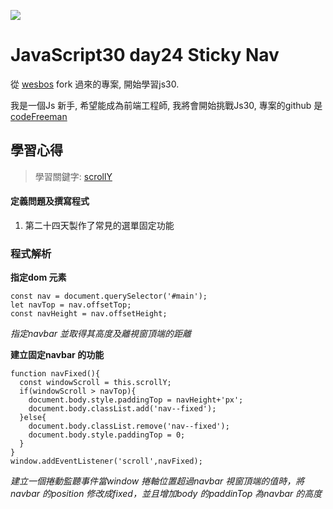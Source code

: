 ![](https://javascript30.com/images/JS3-social-share.png)

# JavaScript30 day24 Sticky Nav

從 [wesbos](https://github.com/wesbos/JavaScript30) fork 過來的專案, 開始學習js30.

我是一個Js 新手, 希望能成為前端工程師, 我將會開始挑戰Js30, 專案的github 是 [codeFreeman](https://github.com/codeFreeman/JavaScript30)

## 學習心得

> 學習關鍵字: [scrollY](https://developer.mozilla.org/en-US/docs/Web/API/Window/scrollY)

#### 定義問題及撰寫程式

1. 第二十四天製作了常見的選單固定功能

### 程式解析

**指定dom 元素**

    const nav = document.querySelector('#main');
    let navTop = nav.offsetTop;
    const navHeight = nav.offsetHeight;

*指定navbar 並取得其高度及離視窗頂端的距離*

**建立固定navbar 的功能**

    function navFixed(){
      const windowScroll = this.scrollY;
      if(windowScroll > navTop){
        document.body.style.paddingTop = navHeight+'px';
        document.body.classList.add('nav--fixed');
      }else{
        document.body.classList.remove('nav--fixed');
        document.body.style.paddingTop = 0;
      }
    }
    window.addEventListener('scroll',navFixed);

*建立一個捲動監聽事件當window 捲軸位置超過navbar 視窗頂端的值時，將navbar 的position 修改成fixed，並且增加body 的paddinTop 為navbar 的高度*
